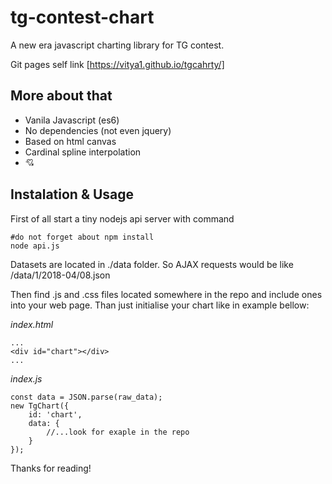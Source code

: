 # tg-contest-chart
A new era javascript charting library for TG contest.

Git pages self link [https://vitya1.github.io/tgcahrty/]

## More about that
* Vanila Javascript (es6)
* No dependencies (not even jquery)
* Based on html canvas
* Cardinal spline interpolation
* :cupid:

## Instalation & Usage
First of all start a tiny nodejs api server with command
```
#do not forget about npm install
node api.js
``` 
Datasets are located in ./data folder. So AJAX requests would be like /data/1/2018-04/08.json

Then find .js and .css files located somewhere in the repo and include ones into your web page.
Than just initialise your chart like in example bellow:

*index.html*
```
...
<div id="chart"></div>
...
```
*index.js*
```
const data = JSON.parse(raw_data);
new TgChart({
    id: 'chart',
    data: {
        //...look for exaple in the repo
    }
});

```


Thanks for reading!
